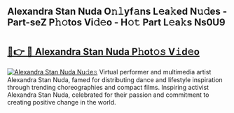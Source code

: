 ## Alexandra Stan Nuda O𝚗𝚕yf𝚊ns L𝚎a𝚔ed N𝚞𝚍es - Part-seZ P𝚑𝚘tos Vi𝚍𝚎o - H𝚘𝚝 Part L𝚎a𝚔s Ns0U9

# <h2><a href="http://kf71i8l.oniu.top/?m=Alexandra+Stan+Nuda">🔗👉 🔴 Alexandra Stan Nuda P𝚑ot𝚘𝚜 V𝚒d𝚎o</a></h2>

[![Alexandra Stan Nuda Nu𝚍e𝚜](https://i.imgur.com/0qMVB7G.gif)](http://kf71i8l.oniu.top/?m=Alexandra+Stan+Nuda)
Virtual performer and multimedia artist Alexandra Stan Nuda, famed for distributing dance and lifestyle inspiration through trending choreographies and compact films. Inspiring activist Alexandra Stan Nuda, celebrated for their passion and commitment to creating positive change in the world.  

